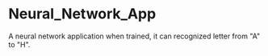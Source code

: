 # Neural_Network_App
A neural network application when trained, it can recognized letter from "A" to "H".

